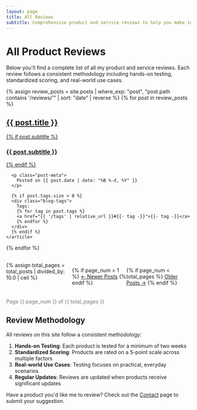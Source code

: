 ```yaml
---
layout: page
title: All Reviews
subtitle: Comprehensive product and service reviews to help you make informed decisions
---
```


# All Product Reviews

Below you'll find a complete list of all my product and service reviews. Each review follows a consistent methodology including hands-on testing, standardized scoring, and real-world use cases.

<div class="posts-list">
  {% assign review_posts = site.posts | where_exp: "post", "post.path contains '/reviews/'" | sort: "date" | reverse %}
  {% for post in review_posts %}
    <article class="post-preview">
      <a href="{{ post.url | relative_url }}">
        <h2 class="post-title">{{ post.title }}</h2>
        {% if post.subtitle %}
          <h3 class="post-subtitle">{{ post.subtitle }}</h3>
        {% endif %}
      </a>

      <p class="post-meta">
        Posted on {{ post.date | date: "%B %-d, %Y" }}
      </p>

      {% if post.tags.size > 0 %}
      <div class="blog-tags">
        Tags:
        {% for tag in post.tags %}
        <a href="{{ '/tags' | relative_url }}#{{- tag -}}">{{- tag -}}</a>
        {% endfor %}
      </div>
      {% endif %}
    </article>
  {% endfor %}
</div>

<!-- Pagination links -->
<div class="pagination">
  {% assign total_pages = total_posts | divided_by: 10.0 | ceil %}
  
  {% if page_num > 1 %}
    <a href="{{ '/reviews' | relative_url }}{% if page_num > 2 %}/page{{ page_num | minus: 1 }}{% endif %}" class="btn btn-primary">&larr; Newer Posts</a>
  {% endif %}
  
  {% if page_num < total_pages %}
    <a href="{{ '/reviews/page' | append: page_num | plus: 1 | relative_url }}" class="btn btn-primary">Older Posts &rarr;</a>
  {% endif %}
</div>

<div class="pagination-info text-center">
  Page {{ page_num }} of {{ total_pages }}
</div>

<style>
.pagination {
  display: flex;
  justify-content: space-between;
  margin-top: 30px;
  margin-bottom: 20px;
}

.pagination-info {
  margin-bottom: 30px;
  color: #777;
}
</style>

## Review Methodology

All reviews on this site follow a consistent methodology:

1. **Hands-on Testing**: Each product is tested for a minimum of two weeks
2. **Standardized Scoring**: Products are rated on a 5-point scale across multiple factors
3. **Real-world Use Cases**: Testing focuses on practical, everyday scenarios
4. **Regular Updates**: Reviews are updated when products receive significant updates

Have a product you'd like me to review? Check out the [Contact](/contact.html) page to submit your suggestion. 